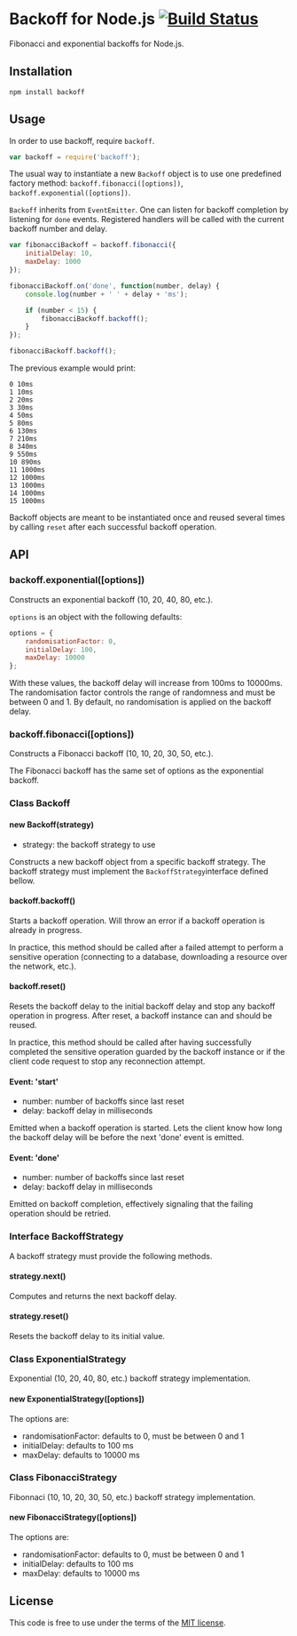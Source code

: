 # Backoff for Node.js [![Build Status](https://secure.travis-ci.org/MathieuTurcotte/node-backoff.png?branch=master)](http://travis-ci.org/MathieuTurcotte/node-backoff)

Fibonacci and exponential backoffs for Node.js.

## Installation
```
npm install backoff
```
## Usage

In order to use backoff, require `backoff`.

```js
var backoff = require('backoff');
```

The usual way to instantiate a new `Backoff` object is to use one predefined
factory method: `backoff.fibonacci([options])`, `backoff.exponential([options])`.

`Backoff` inherits from `EventEmitter`. One can listen for backoff completion
by listening for `done` events. Registered handlers will be called with the
current backoff number and delay.

``` js
var fibonacciBackoff = backoff.fibonacci({
    initialDelay: 10,
    maxDelay: 1000
});

fibonacciBackoff.on('done', function(number, delay) {
    console.log(number + ' ' + delay + 'ms');

    if (number < 15) {
        fibonacciBackoff.backoff();
    }
});

fibonacciBackoff.backoff();
```

The previous example would print:

```
0 10ms
1 10ms
2 20ms
3 30ms
4 50ms
5 80ms
6 130ms
7 210ms
8 340ms
9 550ms
10 890ms
11 1000ms
12 1000ms
13 1000ms
14 1000ms
15 1000ms
```

Backoff objects are meant to be instantiated once and reused several times
by calling `reset` after each successful backoff operation.

## API

### backoff.exponential([options])

Constructs an exponential backoff (10, 20, 40, 80, etc.).

`options` is an object with the following defaults:

```js
options = {
    randomisationFactor: 0,
    initialDelay: 100,
    maxDelay: 10000
};
```

With these values, the backoff delay will increase from 100ms to 10000ms. The
randomisation factor controls the range of randomness and must be between 0
and 1. By default, no randomisation is applied on the backoff delay.

### backoff.fibonacci([options])

Constructs a Fibonacci backoff (10, 10, 20, 30, 50, etc.).

The Fibonacci backoff has the same set of options as the exponential backoff.

### Class Backoff

#### new Backoff(strategy)

- strategy: the backoff strategy to use

Constructs a new backoff object from a specific backoff strategy. The backoff
strategy must implement the `BackoffStrategy`interface defined bellow.

#### backoff.backoff()

Starts a backoff operation. Will throw an error if a backoff operation is
already in progress.

In practice, this method should be called after a failed attempt to perform a
sensitive operation (connecting to a database, downloading a resource over the
network, etc.).

#### backoff.reset()

Resets the backoff delay to the initial backoff delay and stop any backoff
operation in progress. After reset, a backoff instance can and should be
reused.

In practice, this method should be called after having successfully completed
the sensitive operation guarded by the backoff instance or if the client code
request to stop any reconnection attempt.

#### Event: 'start'

- number: number of backoffs since last reset
- delay: backoff delay in milliseconds

Emitted when a backoff operation is started. Lets the client know how long the
backoff delay will be before the next 'done' event is emitted.

#### Event: 'done'

- number: number of backoffs since last reset
- delay: backoff delay in milliseconds

Emitted on backoff completion, effectively signaling that the failing operation
should be retried.

### Interface BackoffStrategy

A backoff strategy must provide the following methods.

#### strategy.next()

Computes and returns the next backoff delay.

#### strategy.reset()

Resets the backoff delay to its initial value.

### Class ExponentialStrategy

Exponential (10, 20, 40, 80, etc.) backoff strategy implementation.

#### new ExponentialStrategy([options])

The options are:

- randomisationFactor: defaults to 0, must be between 0 and 1
- initialDelay: defaults to 100 ms
- maxDelay: defaults to 10000 ms

### Class FibonacciStrategy

Fibonnaci (10, 10, 20, 30, 50, etc.) backoff strategy implementation.

#### new FibonacciStrategy([options])

The options are:

- randomisationFactor: defaults to 0, must be between 0 and 1
- initialDelay: defaults to 100 ms
- maxDelay: defaults to 10000 ms

## License

This code is free to use under the terms of the [MIT license](http://mturcotte.mit-license.org/).
